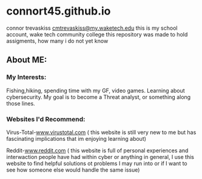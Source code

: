 # connort45.github.io
connor trevaskiss cmtrevaskiss@my.waketech.edu
this is my school account, wake tech community college 
this repository was made to hold assigments, how many i do not yet know
## About ME:

### My Interests:
Fishing,hiking, spending time with my GF, video games. Learning about cybersecurity. My goal is to become a Threat analyst, or something along those lines.

### Websites I'd Recommend:
Virus-Total-www.virustotal.com ( this website is still very new to me but has fascinating implications that im enjoying learning about)

Reddit-www.reddit.com ( this website is full of personal experiences and interwaction people have had within cyber or anything in general, I use this website to find helpful solutions ot problems I may run into or if I want to see how someone else would handle the same issue)